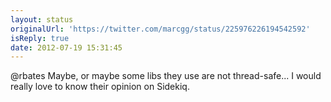 ```yaml
---
layout: status
originalUrl: 'https://twitter.com/marcgg/status/225976226194542592'
isReply: true
date: 2012-07-19 15:31:45
---
```


@rbates Maybe, or maybe some libs they use are not thread-safe... I would really love to know their opinion on Sidekiq.
